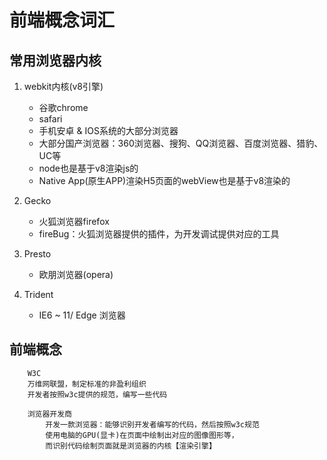 # 前端概念词汇


## 常用浏览器内核
1. webkit内核(v8引擎) 
	* 谷歌chrome
	* safari
	* 手机安卓 & IOS系统的大部分浏览器
	* 大部分国产浏览器：360浏览器、搜狗、QQ浏览器、百度浏览器、猎豹、UC等
	* node也是基于v8渲染js的
	* Native App(原生APP)渲染H5页面的webView也是基于v8渲染的

2. Gecko 
	* 火狐浏览器firefox
	* fireBug：火狐浏览器提供的插件，为开发调试提供对应的工具

3. Presto 
	* 欧朋浏览器(opera)

4. Trident
	* IE6 ~ 11/ Edge 浏览器 




## 前端概念
```
	W3C
	万维网联盟，制定标准的非盈利组织 
	开发者按照w3c提供的规范，编写一些代码

	浏览器开发商
		开发一款浏览器：能够识别开发者编写的代码，然后按照w3c规范
		使用电脑的GPU(显卡)在页面中绘制出对应的图像图形等，
		而识别代码绘制页面就是浏览器的内核【渲染引擎】

```